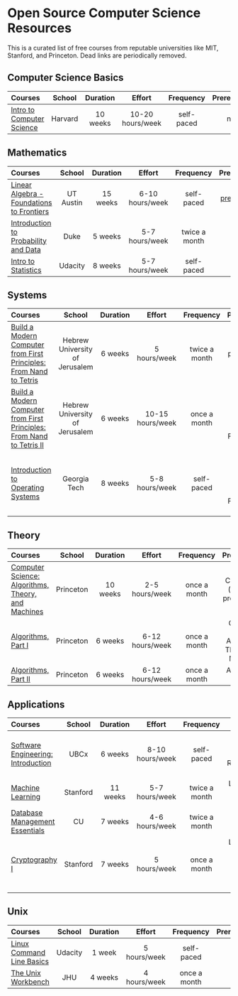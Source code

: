 # Open Source Computer Science Resources

This is a curated list of free courses from reputable universities like MIT, Stanford, and Princeton. Dead links are periodically removed.

## Computer Science Basics

Courses | School | Duration | Effort | Frequency | Prerequisites
:-- | :--: | :--: | :--: | :--: | :--:
[Intro to Computer Science](https://www.edx.org/course/cs50s-introduction-computer-science-harvardx-cs50x) | Harvard | 10 weeks | 10-20 hours/week | self-paced | none

## Mathematics

Courses | School | Duration | Effort | Frequency | Prerequisites
:-- | :--: | :--: | :--: | :--: | :--:
[Linear Algebra - Foundations to Frontiers](https://www.edx.org/course/linear-algebra-foundations-to-frontiers) | UT Austin | 15 weeks | 6-10 hours/week | self-paced | [pre-calculus](https://www.edx.org/course/precalculus-asux-mat170x)
[Introduction to Probability and Data](https://imp.i384100.net/9WZ4E0) | Duke | 5 weeks | 5-7 hours/week | twice a month | none
[Intro to Statistics ](https://imp.i115008.net/intro-to-statistics) | Udacity | 8 weeks | 5-7 hours/week | self-paced | none


## Systems

Courses | School | Duration | Effort | Frequency | Prerequisites
:-- | :--: | :--: | :--: | :--: | :--:
[Build a Modern Computer from First Principles: From Nand to Tetris](https://imp.i384100.net/6b13dV) | Hebrew University of Jerusalem | 6 weeks | 5 hours/week | twice a month | basic programming knowledge
[Build a Modern Computer from First Principles: From Nand to Tetris II](https://imp.i384100.net/dovNVq) | Hebrew University of Jerusalem | 6 weeks | 10-15 hours/week | once a month | Build a Modern Computer from First Principles: From Nand to Tetris
[Introduction to Operating Systems](https://imp.i115008.net/introduction-to-operating-systems)| Georgia Tech | 8 weeks | 5-8 hours/week | self-paced | Build a Modern Computer from First Principles: From Nand to Tetris II


## Theory

Courses | School | Duration | Effort | Frequency | Prerequisites
:-- | :--: | :--: | :--: | :--: | :--:
[Computer Science: Algorithms, Theory, and Machines](https://imp.i384100.net/7mVROr) | Princeton | 10 weeks | 2-5 hours/week | once a month | Calculus 1A (all), basic programming
[Algorithms, Part I](https://imp.i384100.net/DVm9eo) | Princeton | 6 weeks | 6-12 hours/week | once a month | Computer Science: Algorithms, Theory, and Machines
[Algorithms, Part II](https://imp.i384100.net/jW4xyv) | Princeton | 6 weeks | 6-12 hours/week | once a month | Algorithms, Part I


## Applications

Courses | School | Duration | Effort | Frequency | Prerequisites
:-- | :--: | :--: | :--: | :--: | :--:
[Software Engineering: Introduction](https://www.edx.org/course/software-engineering-introduction-ubcx-softeng1x) | UBCx | 6 weeks | 8-10 hours/week | self-paced | Java Programming: Build a Recommendation System
[Machine Learning](https://imp.i384100.net/YgYEBJ) | Stanford | 11 weeks | 5-7 hours/week | twice a month | Linear Algebra - Foundations to Frontiers
[Database Management Essentials](https://imp.i384100.net/kjvDMn) | CU | 7 weeks | 4-6 hours/week | twice a month | basic programming & CS knowledge
[Cryptography I](https://imp.i384100.net/DVm9ej)| Stanford | 7 weeks | 5 hours/week | once a month | Linear Algebra - Foundations to Frontiers & Introduction to Probability and Data

## Unix

Courses | School | Duration | Effort | Frequency | Prerequisites
:-- | :--: | :--: | :--: | :--: | :--:
[Linux Command Line Basics](https://imp.i115008.net/linux-command-line-basics) | Udacity | 1 week | 5 hours/week | self-paced | none
[The Unix Workbench](https://imp.i384100.net/QOXZ4P) | JHU | 4 weeks | 4 hours/week | once a month | none
